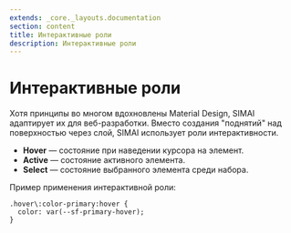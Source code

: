 ```yaml
---
extends: _core._layouts.documentation
section: content
title: Интерактивные роли
description: Интерактивные роли
---
```


# Интерактивные роли

Хотя принципы во многом вдохновлены Material Design, SIMAI адаптирует их для веб\-разработки. Вместо создания "поднятий"
над поверхностью через слой, SIMAI использует роли интерактивности.

* **Hover** — состояние при наведении курсора на элемент.
* **Active** — состояние активного элемента.
* **Select** — состояние выбранного элемента среди набора.

Пример применения интерактивной роли:

```
.hover\:color-primary:hover {
  color: var(--sf-primary-hover);
}
